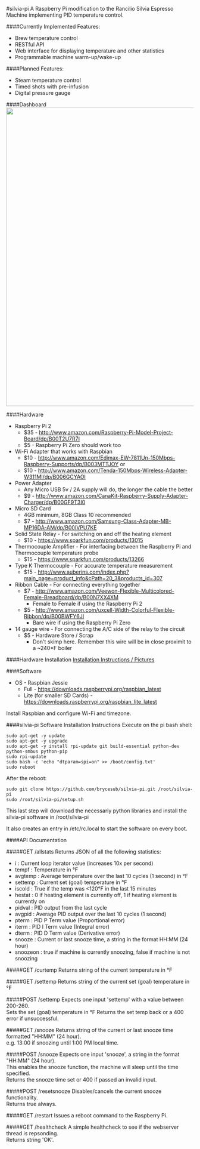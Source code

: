 #silvia-pi
A Raspberry Pi modification to the Rancilio Silvia Espresso Machine implementing PID temperature control.

####Currently Implemented Features:
* Brew temperature control
* RESTful API
* Web interface for displaying temperature and other statistics
* Programmable machine warm-up/wake-up

####Planned Features:
* Steam temperature control
* Timed shots with pre-infusion
* Digital pressure gauge

####Dashboard
<img src="https://github.com/brycesub/silvia-pi/blob/master/media/silvia_dashboard.gif" width=800 />

####Hardware
* Raspberry Pi 2
  * $35 - http://www.amazon.com/Raspberry-Pi-Model-Project-Board/dp/B00T2U7R7I
  * $5 - Raspberry Pi Zero should work too
* Wi-Fi Adapter that works with Raspbian
  * $10 - http://www.amazon.com/Edimax-EW-7811Un-150Mbps-Raspberry-Supports/dp/B003MTTJOY or
  * $10 - http://www.amazon.com/Tenda-150Mbps-Wireless-Adapter-W311MI/dp/B006GCYAOI
* Power Adapter
  * Any Micro USB 5v / 2A supply will do, the longer the cable the better
  * $9 - http://www.amazon.com/CanaKit-Raspberry-Supply-Adapter-Charger/dp/B00GF9T3I0
* Micro SD Card
  * 4GB minimum, 8GB Class 10 recommended
  * $7 - http://www.amazon.com/Samsung-Class-Adapter-MB-MP16DA-AM/dp/B00IVPU7KE
* Solid State Relay - For switching on and off the heating element
  * $10 - https://www.sparkfun.com/products/13015
* Thermocouple Amplifier - For interfacing between the Raspberry Pi and Thermocouple temperature probe
  * $15 - https://www.sparkfun.com/products/13266
* Type K Thermocouple - For accurate temperature measurement
  * $15 - http://www.auberins.com/index.php?main_page=product_info&cPath=20_3&products_id=307
* Ribbon Cable - For connecting everything together
  * $7 - http://www.amazon.com/Veewon-Flexible-Multicolored-Female-Breadboard/dp/B00N7XX4XM
    * Female to Female if using the Raspberry Pi 2
  * $5 - http://www.amazon.com/uxcell-Width-Colorful-Flexible-Ribbon/dp/B00BWFY6JI
    * Bare wire if using the Raspberry Pi Zero
* 14 gauge wire - For connecting the A/C side of the relay to the circuit
  * $5 - Hardware Store / Scrap
    * Don't skimp here.  Remember this wire will be in close proximit to a ~240*F boiler

####Hardware Installation
[Installation Instructions / Pictures](http://imgur.com/a/3WLVt)

####Software
* OS - Raspbian Jessie
  * Full - https://downloads.raspberrypi.org/raspbian_latest
  * Lite (for smaller SD Cards) - https://downloads.raspberrypi.org/raspbian_lite_latest

Install Raspbian and configure Wi-Fi and timezone.

####silvia-pi Software Installation Instructions
Execute on the pi bash shell:
````
sudo apt-get -y update
sudo apt-get -y upgrade
sudo apt-get -y install rpi-update git build-essential python-dev python-smbus python-pip
sudo rpi-update
sudo bash -c 'echo "dtparam=spi=on" >> /boot/config.txt'
sudo reboot
````

After the reboot:
````
sudo git clone https://github.com/brycesub/silvia-pi.git /root/silvia-pi
sudo /root/silvia-pi/setup.sh
````
This last step will download the necessariy python libraries and install the silvia-pi software in /root/silvia-pi

It also creates an entry in /etc/rc.local to start the software on every boot.

####API Documentation

#####GET /allstats
Returns JSON of all the following statistics:
* i : Current loop iterator value (increases 10x per second)
* tempf : Temperature in °F
* avgtemp : Average temperature over the last 10 cycles (1 second) in °F
* settemp : Current set (goal) temperature in °F
* iscold : True if the temp was <120°F in the last 15 minutes
* hestat : 0 if heating element is currently off, 1 if heating element is currently on
* pidval : PID output from the last cycle
* avgpid : Average PID output over the last 10 cycles (1 second)
* pterm : PID P Term value (Proportional error)
* iterm : PID I Term value (Integral error)
* dterm : PID D Term value (Derivative error)
* snooze : Current or last snooze time, a string in the format HH:MM (24 hour)
* snoozeon : true if machine is currently snoozing, false if machine is not snoozing

#####GET /curtemp
Returns string of the current temperature in °F

#####GET /settemp
Returns string of the current set (goal) temperature in °F

#####POST /settemp
Expects one input 'settemp' with a value between 200-260.  
Sets the set (goal) temperature in °F
Returns the set temp back or a 400 error if unsuccessful.

#####GET /snooze
Returns string of the current or last snooze time formatted "HH:MM" (24 hour).  
e.g. 13:00 if snoozing until 1:00 PM local time.

#####POST /snooze
Expects one input 'snooze', a string in the format "HH:MM" (24 hour).  
This enables the snooze function, the machine will sleep until the time specified.  
Returns the snooze time set or 400 if passed an invalid input.

#####POST /resetsnooze
Disables/cancels the current snooze functionality.  
Returns true always.

#####GET /restart
Issues a reboot command to the Raspberry Pi.

#####GET /healthcheck
A simple healthcheck to see if the webserver thread is repsonding.  
Returns string 'OK'.
